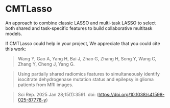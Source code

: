 # CMTLasso
An approach to combine classic LASSO and multi-task LASSO to select both shared and task-specific features to build collaborative multitask models.

If CMTLasso could help in your project, We appreciate that you could cite this work:

>Wang Y, Gao A, Yang H, Bai J, Zhao G, Zhang H, Song Y, Wang C, Zhang Y, Cheng J, Yang G. 

>Using partially shared radiomics features to simultaneously identify isocitrate dehydrogenase mutation status and epilepsy in glioma patients from MRI images. 

>Sci Rep. 2025 Jan 28;15(1):3591. doi: (https://doi.org/10.1038/s41598-025-87778-y)

